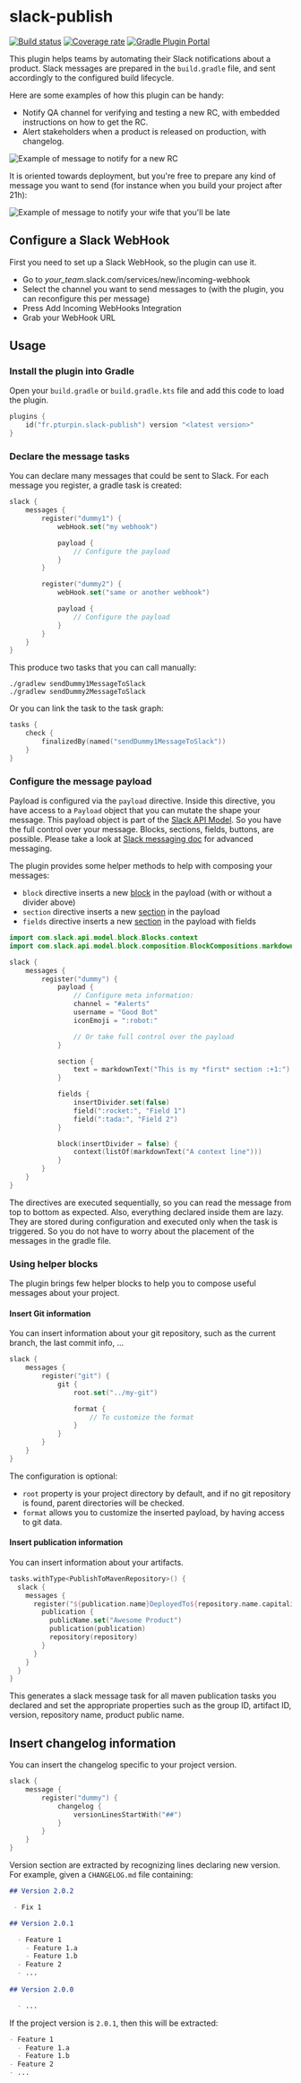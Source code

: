 # slack-publish
[![Build status](https://gitlab.com/TurpIF/slack-publish/badges/master/pipeline.svg)](https://gitlab.com/TurpIF/slack-publish/commits/master)
[![Coverage rate](https://gitlab.com/TurpIF/slack-publish/badges/master/coverage.svg)](https://gitlab.com/TurpIF/slack-publish/)
[![Gradle Plugin Portal](https://img.shields.io/maven-metadata/v/https/plugins.gradle.org/m2/fr/pturpin/slack-publish/fr.pturpin.slackpublish.gradle.plugin/maven-metadata.xml.svg?label=Gradle%20Plugin%20Portal)](https://plugins.gradle.org/plugin/fr.pturpin.slackpublish)

This plugin helps teams by automating their Slack notifications about a product. Slack messages are prepared in the
`build.gradle` file, and sent accordingly to the configured build lifecycle.

Here are some examples of how this plugin can be handy:
- Notify QA channel for verifying and testing a new RC, with embedded instructions on how to get the RC.
- Alert stakeholders when a product is released on production, with changelog.

![Example of message to notify for a new RC](./doc/rc-message.png)

It is oriented towards deployment, but you're free to prepare any kind of message you want to send (for instance when
you build your project after 21h):

![Example of message to notify your wife that you'll be late](./doc/wife-message.png)

## Configure a Slack WebHook

First you need to set up a Slack WebHook, so the plugin can use it.

- Go to *your_team*.slack.com/services/new/incoming-webhook
- Select the channel you want to send messages to (with the plugin, you can reconfigure this per message)
- Press Add Incoming WebHooks Integration
- Grab your WebHook URL

## Usage

### Install the plugin into Gradle

Open your `build.gradle` or `build.gradle.kts` file and add this code to load the plugin. 

```kotlin
plugins {
    id("fr.pturpin.slack-publish") version "<latest version>"
}
```

### Declare the message tasks

You can declare many messages that could be sent to Slack. For each message you register, a gradle task is created:

```kotlin
slack {
    messages {
        register("dummy1") {
            webHook.set("my webhook")

            payload {
                // Configure the payload
            }
        }

        register("dummy2") {
            webHook.set("same or another webhook")

            payload {
                // Configure the payload
            }
        }
    }
}
```

This produce two tasks that you can call manually:

```shell
./gradlew sendDummy1MessageToSlack
./gradlew sendDummy2MessageToSlack
```

Or you can link the task to the task graph:

```kotlin
tasks {
    check {
        finalizedBy(named("sendDummy1MessageToSlack"))
    }
}
```

### Configure the message payload

Payload is configured via the `payload` directive. Inside this directive, you have access to a `Payload` object that
you can mutate the shape your message. This payload object is part of the
[Slack API Model](https://github.com/slackapi/java-slack-sdk/blob/master/slack-api-model/src/main/java/com/slack/api/webhook/Payload.java).
So you have the full control over your message. Blocks, sections, fields, buttons, are possible. Please take a look at
[Slack messaging doc](https://api.slack.com/messaging) for advanced messaging.

The plugin provides some helper methods to help with composing your messages:
- `block` directive inserts a new [block](https://api.slack.com/reference/block-kit/blocks) in the payload (with or without a divider above)
- `section` directive inserts a new [section](https://api.slack.com/reference/block-kit/blocks#section) in the payload
- `fields` directive inserts a new [section](https://api.slack.com/reference/block-kit/blocks#section) in the payload with fields

```kotlin
import com.slack.api.model.block.Blocks.context
import com.slack.api.model.block.composition.BlockCompositions.markdownText

slack {
    messages {
        register("dummy") {
            payload {
                // Configure meta information:
                channel = "#alerts"
                username = "Good Bot"
                iconEmoji = ":robot:"

                // Or take full control over the payload
            }

            section {
                text = markdownText("This is my *first* section :+1:")
            }

            fields {
                insertDivider.set(false)
                field(":rocket:", "Field 1")
                field(":tada:", "Field 2")
            }

            block(insertDivider = false) {
                context(listOf(markdownText("A context line")))
            }
        }
    }
}
```

The directives are executed sequentially, so you can read the message from top to bottom as expected. Also, everything
declared inside them are lazy. They are stored during configuration and executed only when the task is triggered. So you
do not have to worry about the placement of the messages in the gradle file.

### Using helper blocks

The plugin brings few helper blocks to help you to compose useful messages about your project.

#### Insert Git information

You can insert information about your git repository, such as the current branch, the last commit info, ...

```kotlin
slack {
    messages {
        register("git") {
            git {
                root.set("../my-git")

                format {
                    // To customize the format
                }
            }
        }
    }
}
```

The configuration is optional:
- `root` property is your project directory by default, and if no git repository is
found, parent directories will be checked.
- `format` allows you to customize the inserted payload, by having access to git data.

#### Insert publication information

You can insert information about your artifacts.

```kotlin
tasks.withType<PublishToMavenRepository>() {
  slack {
    messages {
      register("${publication.name}DeployedTo${repository.name.capitalize()}") {
        publication {
          publicName.set("Awesome Product")
          publication(publication)
          repository(repository)
        }
      }
    }
  }
}
```

This generates a slack message task for all maven publication tasks you declared and set the appropriate properties such
as the group ID, artifact ID, version, repository name, product public name.

## Insert changelog information

You can insert the changelog specific to your project version.

```kotlin
slack {
    message {
        register("dummy") {
            changelog {
                versionLinesStartWith("##")
            }
        }
    }
}
```

Version section are extracted by recognizing lines declaring new version. For example, given a `CHANGELOG.md` file
containing:

```markdown
## Version 2.0.2

 - Fix 1

## Version 2.0.1

  - Feature 1
    - Feature 1.a
    - Feature 1.b
  - Feature 2
  - ...
  
## Version 2.0.0

  - ...
```

If the project version is `2.0.1`, then this will be extracted:

```markdown
- Feature 1
  - Feature 1.a
  - Feature 1.b
- Feature 2
- ...
```